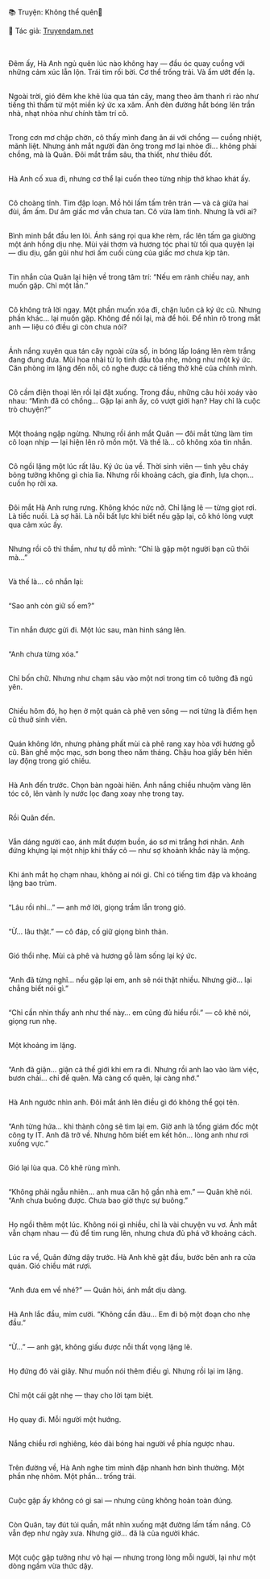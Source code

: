 📚 Truyện: Không thể quên🔞 
<br>
<p>📖 Tác giả: <a href="https://truyendam.net" target="_blank" title="Truyện sex người lớn, truyện 18+ tại Truyendam.net">Truyendam.net</a></p>
<br></br>
Đêm ấy, Hà Anh ngủ quên lúc nào không hay — đầu óc quay cuồng với những cảm xúc lẫn lộn. Trái tim rối bời. Cơ thể trống trải. Và ẩm ướt đến lạ.<br></br>

Ngoài trời, gió đêm khe khẽ lùa qua tán cây, mang theo âm thanh rì rào như tiếng thì thầm từ một miền ký ức xa xăm. Ánh đèn đường hắt bóng lên trần nhà, nhạt nhòa như chính tâm trí cô.<br></br>

Trong cơn mơ chập chờn, cô thấy mình đang ân ái với chồng — cuồng nhiệt, mãnh liệt. Nhưng ánh mắt người đàn ông trong mơ lại nhòe đi… không phải chồng, mà là Quân. Đôi mắt trầm sâu, tha thiết, như thiêu đốt.<br></br>

Hà Anh cố xua đi, nhưng cơ thể lại cuốn theo từng nhịp thở khao khát ấy.<br></br>

Cô choàng tỉnh. Tim đập loạn. Mồ hôi lấm tấm trên trán — và cả giữa hai đùi, ẩm ấm. Dư âm giấc mơ vẫn chưa tan. Cô vừa làm tình. Nhưng là với ai?<br></br>

Bình minh bắt đầu len lỏi. Ánh sáng rọi qua khe rèm, rắc lên tấm ga giường một ánh hồng dịu nhẹ. Mùi vải thơm và hương tóc phai từ tối qua quyện lại — dìu dịu, gần gũi như hơi ấm cuối cùng của giấc mơ chưa kịp tàn.<br></br>

Tin nhắn của Quân lại hiện về trong tâm trí: “Nếu em rảnh chiều nay, anh muốn gặp. Chỉ một lần.”<br></br>

Cô không trả lời ngay. Một phần muốn xóa đi, chặn luôn cả ký ức cũ. Nhưng phần khác… lại muốn gặp. Không để nối lại, mà để hỏi. Để nhìn rõ trong mắt anh — liệu có điều gì còn chưa nói?<br></br>

Ánh nắng xuyên qua tán cây ngoài cửa sổ, in bóng lấp loáng lên rèm trắng đang đung đưa. Mùi hoa nhài từ lọ tinh dầu tỏa nhẹ, mỏng như một ký ức. Căn phòng im lặng đến nỗi, cô nghe được cả tiếng thở khẽ của chính mình.<br></br>

Cô cầm điện thoại lên rồi lại đặt xuống. Trong đầu, những câu hỏi xoáy vào nhau: “Mình đã có chồng… Gặp lại anh ấy, có vượt giới hạn? Hay chỉ là cuộc trò chuyện?”<br></br>

Một thoáng ngập ngừng. Nhưng rồi ánh mắt Quân — đôi mắt từng làm tim cô loạn nhịp — lại hiện lên rõ mồn một. Và thế là… cô không xóa tin nhắn.<br></br>

Cô ngồi lặng một lúc rất lâu. Ký ức ùa về. Thời sinh viên — tình yêu cháy bỏng tưởng không gì chia lìa. Nhưng rồi khoảng cách, gia đình, lựa chọn… cuốn họ rời xa.<br></br>

Đôi mắt Hà Anh rưng rưng. Không khóc nức nở. Chỉ lặng lẽ — từng giọt rơi. Là tiếc nuối. Là sợ hãi. Là nỗi bất lực khi biết nếu gặp lại, cô khó lòng vượt qua cảm xúc ấy.<br></br>

Nhưng rồi cô thì thầm, như tự dỗ mình: “Chỉ là gặp một người bạn cũ thôi mà…”<br></br>

Và thế là… cô nhắn lại:<br></br>

“Sao anh còn giữ số em?”<br></br>

Tin nhắn được gửi đi. Một lúc sau, màn hình sáng lên.<br></br>

“Anh chưa từng xóa.”<br></br>

Chỉ bốn chữ. Nhưng như chạm sâu vào một nơi trong tim cô tưởng đã ngủ yên.<br></br>

Chiều hôm đó, họ hẹn ở một quán cà phê ven sông — nơi từng là điểm hẹn cũ thuở sinh viên.<br></br>

Quán không lớn, nhưng phảng phất mùi cà phê rang xay hòa với hương gỗ cũ. Bàn ghế mộc mạc, sơn bong theo năm tháng. Chậu hoa giấy bên hiên lay động trong gió chiều.<br></br>

Hà Anh đến trước. Chọn bàn ngoài hiên. Ánh nắng chiều nhuộm vàng lên tóc cô, lên vành ly nước lọc đang xoay nhẹ trong tay.<br></br>

Rồi Quân đến.<br></br>

Vẫn dáng người cao, ánh mắt đượm buồn, áo sơ mi trắng hơi nhăn. Anh đứng khựng lại một nhịp khi thấy cô — như sợ khoảnh khắc này là mộng.<br></br>

Khi ánh mắt họ chạm nhau, không ai nói gì. Chỉ có tiếng tim đập và khoảng lặng bao trùm.<br></br>

“Lâu rồi nhỉ…” — anh mở lời, giọng trầm lẫn trong gió.<br></br>

“Ừ… lâu thật.” — cô đáp, cố giữ giọng bình thản.<br></br>

Gió thổi nhẹ. Mùi cà phê và hương gỗ làm sống lại ký ức.<br></br>

“Anh đã từng nghĩ… nếu gặp lại em, anh sẽ nói thật nhiều. Nhưng giờ… lại chẳng biết nói gì.”<br></br>

“Chỉ cần nhìn thấy anh như thế này… em cũng đủ hiểu rồi.” — cô khẽ nói, giọng run nhẹ.<br></br>

Một khoảng im lặng.<br></br>

“Anh đã giận… giận cả thế giới khi em ra đi. Nhưng rồi anh lao vào làm việc, bươn chải… chỉ để quên. Mà càng cố quên, lại càng nhớ.”<br></br>

Hà Anh ngước nhìn anh. Đôi mắt ánh lên điều gì đó không thể gọi tên.<br></br>

“Anh từng hứa… khi thành công sẽ tìm lại em. Giờ anh là tổng giám đốc một công ty IT. Anh đã trở về. Nhưng hôm biết em kết hôn… lòng anh như rơi xuống vực.”<br></br>

Gió lại lùa qua. Cô khẽ rùng mình.<br></br>

“Không phải ngẫu nhiên… anh mua căn hộ gần nhà em.” — Quân khẽ nói. “Anh chưa buông được. Chưa bao giờ thực sự buông.”<br></br>

Họ ngồi thêm một lúc. Không nói gì nhiều, chỉ là vài chuyện vu vơ. Ánh mắt vẫn chạm nhau — đủ để tim rung lên, nhưng chưa đủ phá vỡ khoảng cách.<br></br>

Lúc ra về, Quân đứng dậy trước. Hà Anh khẽ gật đầu, bước bên anh ra cửa quán. Gió chiều mát rượi.<br></br>

“Anh đưa em về nhé?” — Quân hỏi, ánh mắt dịu dàng.<br></br>

Hà Anh lắc đầu, mỉm cười. “Không cần đâu… Em đi bộ một đoạn cho nhẹ đầu.”<br></br>

“Ừ…” — anh gật, không giấu được nỗi thất vọng lặng lẽ.<br></br>

Họ đứng đó vài giây. Như muốn nói thêm điều gì. Nhưng rồi lại im lặng.<br></br>

Chỉ một cái gật nhẹ — thay cho lời tạm biệt.<br></br>

Họ quay đi. Mỗi người một hướng.<br></br>

Nắng chiều rơi nghiêng, kéo dài bóng hai người về phía ngược nhau.<br></br>

Trên đường về, Hà Anh nghe tim mình đập nhanh hơn bình thường. Một phần nhẹ nhõm. Một phần… trống trải.<br></br>

Cuộc gặp ấy không có gì sai — nhưng cũng không hoàn toàn đúng.<br></br>

Còn Quân, tay đút túi quần, mắt nhìn xuống mặt đường lấm tấm nắng. Cô vẫn đẹp như ngày xưa. Nhưng giờ… đã là của người khác.<br></br>

Một cuộc gặp tưởng như vô hại — nhưng trong lòng mỗi người, lại như một dòng ngầm vừa thức dậy.
<!-- 
truyện sex vợ bạn, vợ bạn ngon quá, hiếp dâm vợ bạn tại nhà, bạn chồng đụ vợ, 
truyện sex sinh viên, truyện sex xóm trọ, truyện sex hiếp dâm, truyện 18+, 
truyện sex ngoại tình, vợ bị cắm sừng, truyện sex mạnh, truyện sex người lớn, 
Truyendam.net 
-->

